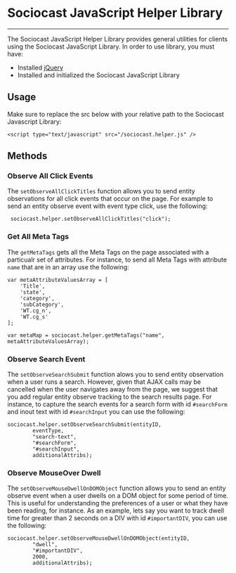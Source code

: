 # Sociocast JavaScript Helper Library 
*****

The Sociocast JavaScript Helper Library provides general utilities for clients using the Sociocast JavaScript Library. In order to use library, you must have: 

* Installed [jQuery](http://www.jquery.com) 
* Installed and initialized the Sociocast JavaScript Library 

## Usage
Make sure to replace the src below with your relative path to the Sociocast Javascript Library:

    <script type="text/javascript" src="/sociocast.helper.js" />

## Methods
### Observe All Click Events
The `setObserveAllClickTitles` function allows you to send entity observations for all click events that occur on the page. For example to send an entity observe event with event type click, use the following:

     sociocast.helper.setObserveAllClickTitles("click");

### Get All Meta Tags
The `getMetaTags` gets all the Meta Tags on the page associated with a particualr set of attributes. For instance, to send all Meta Tags with attribute `name` that are in an array use the following:

    var metaAttributeValuesArray = [
        'Title',
        'state',
        'category',
        'subCategory',
        'WT.cg_n',
        'WT.cg_s'
    ];
    
    var metaMap = sociocast.helper.getMetaTags("name", metaAttributeValuesArray);


### Observe Search Event
The `setObserveSearchSubmit` function alows you to send entity observation when a user runs a search. However, given that AJAX calls may be cancelled when the user navigates away from the page, we suggest that you add regular entity observe tracking to the search results page. For instance, to capture the search events for a search form with id `#searchForm` and inout text with id `#searchInput` you can use the following:
    
    sociocast.helper.setObserveSearchSubmit(entityID, 
        	eventType, 
    		"search-text", 
	    	"#searchForm", 
    		"#searchInput",
	    	additionalAttribs);

### Observe MouseOver Dwell
The `setObserveMouseDwellOnDOMObject` function allows you to send an entity observe event when a user dwells on a DOM object for some period of time. This is useful for understanding the preferences of a user or what they have been reading, for instance. As an example, lets say you want to track dwell time for greater than 2 seconds on a DIV with id `#importantDIV`, you can use the following:

    sociocast.helper.setObserveMouseDwellOnDOMObject(entityID,
        	"dwell", 
    		"#importantDIV", 
    		2000, 
    		additionalAttribs);

